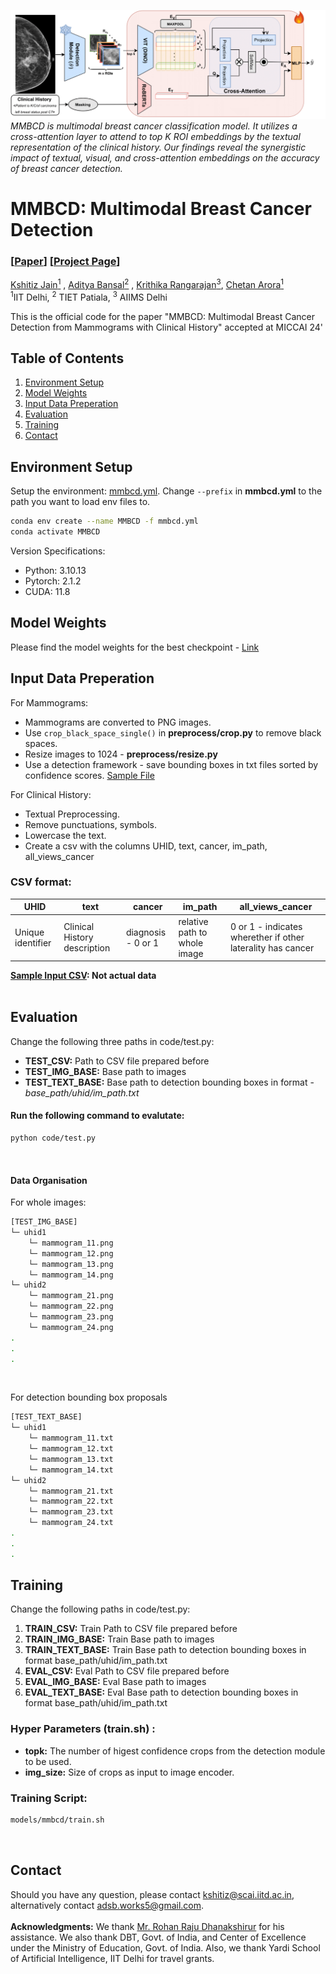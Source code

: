 ![MMBCD Model Diagram](./assets/model_2.png)
*MMBCD is multimodal breast cancer classification model. It utilizes a cross-attention layer to attend to top K ROI embeddings by the textual representation of the clinical history. Our findings reveal the synergistic impact of textual, visual, and cross-attention embeddings on the accuracy of breast cancer detection.*
# MMBCD: Multimodal Breast Cancer Detection

### [[Paper]()] [[Project Page](https://mammo-iitd-aiims.github.io/MMBCD)]

[Kshitiz Jain<sup>1</sup>](https://www.linkedin.com/in/kshitiz-jain-7a5b4a129/)
, [Aditya Bansal<sup>2</sup>](https://www.linkedin.com/in/adsbansal/)
, [Krithika Rangarajan<sup>3</sup>](https://scholar.google.com/citations?user=6A3dai4AAAAJ&hl=en),
[Chetan Arora<sup>1</sup>](https://www.cse.iitd.ac.in/~chetan//)
<br/>
<sup>1</sup>IIT Delhi, <sup>2</sup> TIET Patiala, <sup>3</sup> AIIMS Delhi <br/>

This is the official code for the paper "MMBCD: Multimodal Breast Cancer Detection from Mammograms with Clinical History" accepted at MICCAI 24'

## Table of Contents

1. [Environment Setup](#environment-setup)
2. [Model Weights](#model-weights)
3. [Input Data Preperation](#input-data-preperation)
4. [Evaluation](#evaluation)
5. [Training](#training)
6. [Contact](#contact)

## Environment Setup

Setup the environment: [mmbcd.yml](./mmbcd.yml). Change ```--prefix``` in **mmbcd.yml** to the path you want to load env files to.

```bash
conda env create --name MMBCD -f mmbcd.yml
conda activate MMBCD
```

Version Specifications: 
- Python: 3.10.13
- Pytorch: 2.1.2
- CUDA: 11.8

## Model Weights
Please find the model weights for the best checkpoint - [Link](https://drive.google.com/file/d/1S4CrIaIsAijoV17bCmbjm5pXflJhjFFv/view?usp=share_link)

## Input Data Preperation

For Mammograms: 
- Mammograms are converted to PNG images.
- Use ```crop_black_space_single()``` in **preprocess/crop.py** to remove black spaces.
- Resize images to 1024 - **preprocess/resize.py** 
- Use a detection framework - save bounding boxes in txt files sorted by confidence scores. [Sample File](./sample_data/detection_output.txt)

For Clinical History:
- Textual Preprocessing.
- Remove punctuations, symbols. 
- Lowercase the text.
- Create a csv with the columns UHID, text, cancer, im_path, all_views_cancer   

### CSV format:

| UHID | text | cancer | im_path | all_views_cancer |
|---|---|---|---|---|
| Unique identifier | Clinical History description | diagnosis - 0 or 1  | relative path to whole image | 0 or 1 - indicates wherether if other laterality has cancer |

**[Sample Input CSV](./sample_data/test.csv): Not actual data**
<br>  </br>

## Evaluation

Change the following three paths in code/test.py: 
- **TEST_CSV:** Path to CSV file prepared before
- **TEST_IMG_BASE:** Base path to images 
- **TEST_TEXT_BASE:** Base path to detection bounding boxes in format - *base_path/uhid/im_path.txt*

#### Run the following command to evalutate: 
```bash
python code/test.py
```
<br>

#### Data Organisation

For whole images:
```bash
[TEST_IMG_BASE]
└─ uhid1
    └─ mammogram_11.png
    └─ mammogram_12.png
	└─ mammogram_13.png
	└─ mammogram_14.png
└─ uhid2
    └─ mammogram_21.png
    └─ mammogram_22.png
	└─ mammogram_23.png
	└─ mammogram_24.png
.
.
.
```
<br>

For detection bounding box proposals
```bash
[TEST_TEXT_BASE]
└─ uhid1
    └─ mammogram_11.txt
    └─ mammogram_12.txt
	└─ mammogram_13.txt
	└─ mammogram_14.txt
└─ uhid2
    └─ mammogram_21.txt
    └─ mammogram_22.txt
	└─ mammogram_23.txt
	└─ mammogram_24.txt
.
.
.
```

## Training


Change the following paths in code/test.py: 
1. **TRAIN_CSV:** Train Path to CSV file prepared before
2. **TRAIN_IMG_BASE:** Train Base path to images 
3. **TRAIN_TEXT_BASE:** Train Base path to detection bounding boxes in format base_path/uhid/im_path.txt
4. **EVAL_CSV:** Eval Path to CSV file prepared before
5. **EVAL_IMG_BASE:** Eval Base path to images 
6. **EVAL_TEXT_BASE:** Eval Base path to detection bounding boxes in format base_path/uhid/im_path.txt

### Hyper Parameters (train.sh) :  
* **topk:** The number of higest confidence crops from the detection module to be used.
* **img_size:** Size of crops as input to image encoder.

### Training Script: 
```bash 
models/mmbcd/train.sh
```
<br>

## Contact
Should you have any question, please contact kshitiz@scai.iitd.ac.in, alternatively contact adsb.works5@gmail.com.  
<br>
**Acknowledgments:** We thank [Mr. Rohan Raju Dhanakshirur](https://scholar.google.co.in/citations?user=ew9VPnAAAAAJ&hl=en) for his assistance. We also thank DBT, Govt. of India, and Center of Excellence under the Ministry of Education, Govt. of India. Also, we thank Yardi School of Artificial Intelligence, IIT Delhi for travel grants.
